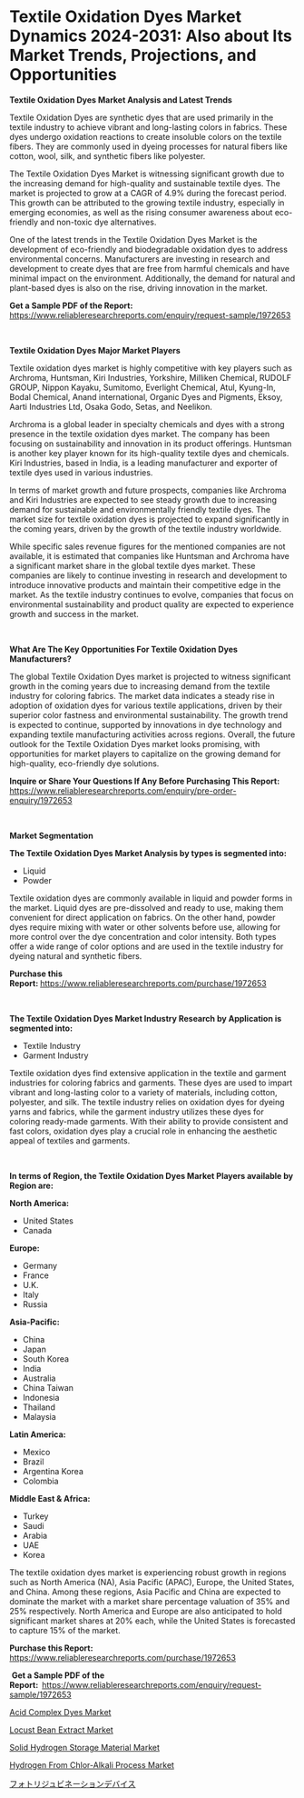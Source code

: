 <p><h1>Textile Oxidation Dyes Market Dynamics 2024-2031: Also about Its Market Trends, Projections, and Opportunities</h1></p><p><strong>Textile Oxidation Dyes Market Analysis and Latest Trends</strong></p>
<p><p>Textile Oxidation Dyes are synthetic dyes that are used primarily in the textile industry to achieve vibrant and long-lasting colors in fabrics. These dyes undergo oxidation reactions to create insoluble colors on the textile fibers. They are commonly used in dyeing processes for natural fibers like cotton, wool, silk, and synthetic fibers like polyester.</p><p>The Textile Oxidation Dyes Market is witnessing significant growth due to the increasing demand for high-quality and sustainable textile dyes. The market is projected to grow at a CAGR of 4.9% during the forecast period. This growth can be attributed to the growing textile industry, especially in emerging economies, as well as the rising consumer awareness about eco-friendly and non-toxic dye alternatives.</p><p>One of the latest trends in the Textile Oxidation Dyes Market is the development of eco-friendly and biodegradable oxidation dyes to address environmental concerns. Manufacturers are investing in research and development to create dyes that are free from harmful chemicals and have minimal impact on the environment. Additionally, the demand for natural and plant-based dyes is also on the rise, driving innovation in the market.</p></p>
<p><strong>Get a Sample PDF of the Report:&nbsp;</strong> <a href="https://www.reliableresearchreports.com/enquiry/request-sample/1972653">https://www.reliableresearchreports.com/enquiry/request-sample/1972653</a></p>
<p>&nbsp;</p>
<p><strong>Textile Oxidation Dyes Major Market Players</strong></p>
<p><p>Textile oxidation dyes market is highly competitive with key players such as Archroma, Huntsman, Kiri Industries, Yorkshire, Milliken Chemical, RUDOLF GROUP, Nippon Kayaku, Sumitomo, Everlight Chemical, Atul, Kyung-In, Bodal Chemical, Anand international, Organic Dyes and Pigments, Eksoy, Aarti Industries Ltd, Osaka Godo, Setas, and Neelikon.</p><p>Archroma is a global leader in specialty chemicals and dyes with a strong presence in the textile oxidation dyes market. The company has been focusing on sustainability and innovation in its product offerings. Huntsman is another key player known for its high-quality textile dyes and chemicals. Kiri Industries, based in India, is a leading manufacturer and exporter of textile dyes used in various industries.</p><p>In terms of market growth and future prospects, companies like Archroma and Kiri Industries are expected to see steady growth due to increasing demand for sustainable and environmentally friendly textile dyes. The market size for textile oxidation dyes is projected to expand significantly in the coming years, driven by the growth of the textile industry worldwide.</p><p>While specific sales revenue figures for the mentioned companies are not available, it is estimated that companies like Huntsman and Archroma have a significant market share in the global textile dyes market. These companies are likely to continue investing in research and development to introduce innovative products and maintain their competitive edge in the market. As the textile industry continues to evolve, companies that focus on environmental sustainability and product quality are expected to experience growth and success in the market.</p></p>
<p>&nbsp;</p>
<p><strong>What Are The Key Opportunities For Textile Oxidation Dyes Manufacturers?</strong></p>
<p><p>The global Textile Oxidation Dyes market is projected to witness significant growth in the coming years due to increasing demand from the textile industry for coloring fabrics. The market data indicates a steady rise in adoption of oxidation dyes for various textile applications, driven by their superior color fastness and environmental sustainability. The growth trend is expected to continue, supported by innovations in dye technology and expanding textile manufacturing activities across regions. Overall, the future outlook for the Textile Oxidation Dyes market looks promising, with opportunities for market players to capitalize on the growing demand for high-quality, eco-friendly dye solutions.</p></p>
<p><strong>Inquire or Share Your Questions If Any Before Purchasing This Report:</strong> <a href="https://www.reliableresearchreports.com/enquiry/pre-order-enquiry/1972653">https://www.reliableresearchreports.com/enquiry/pre-order-enquiry/1972653</a></p>
<p>&nbsp;</p>
<p><strong>Market Segmentation</strong></p>
<p><strong>The Textile Oxidation Dyes Market Analysis by types is segmented into:</strong></p>
<p><ul><li>Liquid</li><li>Powder</li></ul></p>
<p><p>Textile oxidation dyes are commonly available in liquid and powder forms in the market. Liquid dyes are pre-dissolved and ready to use, making them convenient for direct application on fabrics. On the other hand, powder dyes require mixing with water or other solvents before use, allowing for more control over the dye concentration and color intensity. Both types offer a wide range of color options and are used in the textile industry for dyeing natural and synthetic fibers.</p></p>
<p><strong>Purchase this Report:&nbsp;</strong><a href="https://www.reliableresearchreports.com/purchase/1972653">https://www.reliableresearchreports.com/purchase/1972653</a></p>
<p>&nbsp;</p>
<p><strong>The Textile Oxidation Dyes Market Industry Research by Application is segmented into:</strong></p>
<p><ul><li>Textile Industry</li><li>Garment Industry</li></ul></p>
<p><p>Textile oxidation dyes find extensive application in the textile and garment industries for coloring fabrics and garments. These dyes are used to impart vibrant and long-lasting color to a variety of materials, including cotton, polyester, and silk. The textile industry relies on oxidation dyes for dyeing yarns and fabrics, while the garment industry utilizes these dyes for coloring ready-made garments. With their ability to provide consistent and fast colors, oxidation dyes play a crucial role in enhancing the aesthetic appeal of textiles and garments.</p></p>
<p>&nbsp;</p>
<p><strong>In terms of Region, the Textile Oxidation Dyes Market Players available by Region are:</strong></p>
<p>
    <p> <strong> North America: </strong>
        <ul>
            <li>United States</li>
            <li>Canada</li>
        </ul>
        </p> 
    <p> <strong> Europe: </strong>
        <ul>
            <li>Germany</li>
            <li>France</li>
            <li>U.K.</li>
            <li>Italy</li>
            <li>Russia</li>
        </ul>
        </p> 
    <p> <strong> Asia-Pacific: </strong>
        <ul>
            <li>China</li>
            <li>Japan</li>
            <li>South Korea</li>
            <li>India</li>
            <li>Australia</li>
            <li>China Taiwan</li>
            <li>Indonesia</li>
            <li>Thailand</li>
            <li>Malaysia</li>
        </ul>
        </p> 
    <p> <strong> Latin America: </strong>
        <ul>
            <li>Mexico</li>
            <li>Brazil</li>
            <li>Argentina Korea</li>
            <li>Colombia</li>
        </ul>
        </p> 
    <p> <strong> Middle East & Africa: </strong>
        <ul>
            <li>Turkey</li>
            <li>Saudi</li>
            <li>Arabia</li>
            <li>UAE</li>
            <li>Korea</li>
        </ul>
    </p>
    </p>
<p><p>The textile oxidation dyes market is experiencing robust growth in regions such as North America (NA), Asia Pacific (APAC), Europe, the United States, and China. Among these regions, Asia Pacific and China are expected to dominate the market with a market share percentage valuation of 35% and 25% respectively. North America and Europe are also anticipated to hold significant market shares at 20% each, while the United States is forecasted to capture 15% of the market.</p></p>
<p><strong>Purchase this Report: </strong><a href="https://www.reliableresearchreports.com/purchase/1972653">https://www.reliableresearchreports.com/purchase/1972653</a></p>
<p>&nbsp;<strong>Get a Sample PDF of the Report:&nbsp;&nbsp;</strong><a href="https://www.reliableresearchreports.com/enquiry/request-sample/1972653">https://www.reliableresearchreports.com/enquiry/request-sample/1972653</a></p>
<p><strong></strong></p>
<p><p><a href="https://github.com/mbisetmhermsr/Market-Research-Report-List-1/blob/main/acid-complex-dyes-market.md">Acid Complex Dyes Market</a></p><p><a href="https://github.com/zjyglelu/Market-Research-Report-List-1/blob/main/locust-bean-extract-market.md">Locust Bean Extract Market</a></p><p><a href="https://issuu.com/reportprime-2/docs/solid-hydrogen-storage-material-market-size-2030.p">Solid Hydrogen Storage Material Market</a></p><p><a href="https://issuu.com/reportprime-2/docs/hydrogen-from-chlor-alkali-process-market-size-203">Hydrogen From Chlor-Alkali Process Market</a></p><p><a href="https://medium.com/@elmorunolfsson2023/%E3%83%95%E3%82%A9%E3%83%88%E3%83%AA%E3%82%B8%E3%83%A5%E3%83%93%E3%83%8D%E3%83%BC%E3%82%B7%E3%83%A7%E3%83%B3%E3%83%87%E3%83%90%E3%82%A4%E3%82%B9%E5%B8%82%E5%A0%B4%E3%81%AF-%E5%B8%82%E5%A0%B4%E3%82%B7%E3%82%A7%E3%82%A2-%E5%B8%82%E5%A0%B4%E3%83%88%E3%83%AC%E3%83%B3%E3%83%89-%E5%B8%82%E5%A0%B4%E6%88%90%E9%95%B7%E3%81%AB%E9%96%A2%E3%81%99%E3%82%8B%E6%83%85%E5%A0%B1%E3%82%92%E6%8F%90%E4%BE%9B%E3%81%97%E3%81%A6%E3%81%84%E3%81%BE%E3%81%99-a773275aaa69">フォトリジュビネーションデバイス</a></p></p>